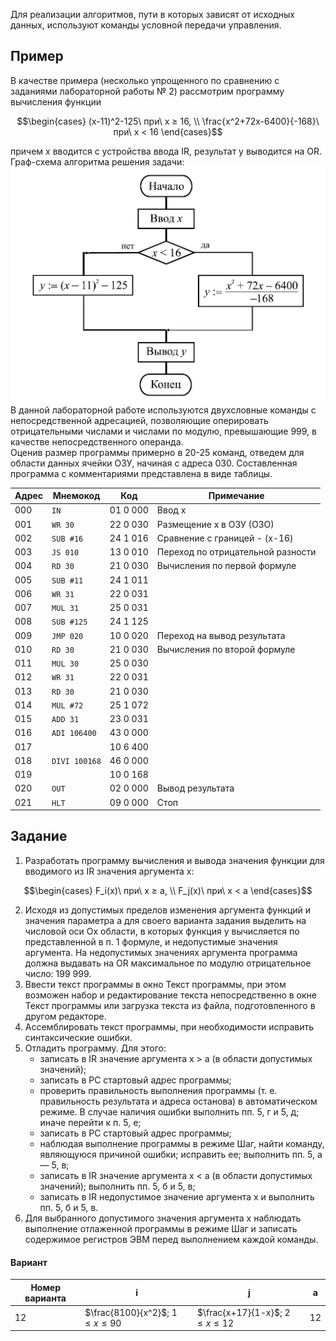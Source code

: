 Для реализации алгоритмов, пути в которых зависят от исходных данных, используют команды условной передачи управления.
## Пример
В качестве примера (несколько упрощенного по сравнению с заданиями лабораторной работы № 2) рассмотрим программу вычисления функции
```math
\begin{cases}
    (x-11)^2-125\ при\ x ≥ 16, \\
    \frac{x^2+72x-6400}{-168}\ при\ x < 16
\end{cases}
```
причем x вводится с устройства ввода IR, результат y выводится на OR.  
Граф-схема алгоритма решения задачи:  
![Граф-схема алгоритма решения задачи](../../Pictures/ЛБ04_01.%20Граф-схема%20алгоритма%20решения%20задачи.png)  
В данной лабораторной работе используются двухсловные команды с непосредственной адресацией, позволяющие оперировать отрицательными числами и числами по модулю, превышающие 999, в качестве непосредственного операнда.  
Оценив размер программы примерно в 20-25 команд, отведем для области данных ячейки ОЗУ, начиная с адреса 030. Составленная программа с комментариями представлена в виде таблицы.  

| Адрес | Мнемокод      | Код      | Примечание                        |
| ----- | ------------- | -------- | --------------------------------- |
| 000   | `IN`          | 01 0 000 | Ввод х                            |
| 001   | `WR 30`       | 22 0 030 | Размещение х в ОЗУ (ОЗО)          |
| 002   | `SUB #16`     | 24 1 016 | Сравнение с границей - (х-16)     |
| 003   | `JS 010`      | 13 0 010 | Переход по отрицательной разности |
| 004   | `RD 30`       | 21 0 030 | Вычисления по первой формуле      |
| 005   | `SUB #11`     | 24 1 011 |                                   |
| 006   | `WR 31`       | 22 0 031 |                                   |
| 007   | `MUL 31`      | 25 0 031 |                                   |
| 008   | `SUB #125`    | 24 1 125 |                                   |
| 009   | `JMP 020`     | 10 0 020 | Переход на вывод результата       |
| 010   | `RD 30`       | 21 0 030 | Вычисления по второй формуле      |
| 011   | `MUL 30`      | 25 0 030 |                                   |
| 012   | `WR 31`       | 22 0 031 |                                   |
| 013   | `RD 30`       | 21 0 030 |                                   |
| 014   | `MUL #72`     | 25 1 072 |                                   |
| 015   | `ADD 31`      | 23 0 031 |                                   |
| 016   | `ADI 106400`  | 43 0 000 |                                   |
| 017   |               | 10 6 400 |                                   |
| 018   | `DIVI 100168` | 46 0 000 |                                   |
| 019   |               | 10 0 168 |                                   |
| 020   | `OUT`         | 02 0 000 | Вывод результата                  |
| 021   | `HLT`         | 09 0 000 | Стоп                              |
## Задание
1. Разработать программу вычисления и вывода значения функции для вводимого из IR значения аргумента х:
```math
\begin{cases}
    F_i(x)\ при\ x ≥ a, \\
    F_j(x)\ при\ x < a
\end{cases}
```
2. Исходя из допустимых пределов изменения аргумента функций и значения параметра a для своего варианта задания выделить на числовой оси Ox области, в которых функция y вычисляется по представленной в п. 1 формуле, и недопустимые значения аргумента. На недопустимых значениях аргумента программа должна выдавать на OR максимальное по модулю отрицательное число: 199 999.
3. Ввести текст программы в окно Текст программы, при этом возможен набор и редактирование текста непосредственно в окне Текст программы или загрузка текста из файла, подготовленного в другом редакторе.
4. Ассемблировать текст программы, при необходимости исправить синтаксические ошибки.
5. Отладить программу. Для этого:
	- записать в IR значение аргумента x > a (в области допустимых значений);
	- записать в PC стартовый адрес программы;
	- проверить правильность выполнения программы (т. е. правильность результата и адреса останова) в автоматическом режиме. В случае наличия ошибки выполнить пп. 5, г и 5, д; иначе перейти к п. 5, е;
	- записать в PC стартовый адрес программы;
	- наблюдая выполнение программы в режиме Шаг, найти команду, являющуюся причиной ошибки; исправить ее; выполнить пп. 5, а — 5, в;
	- записать в IR значение аргумента x < a (в области допустимых значений); выполнить пп. 5, б и 5, в;
	- записать в IR недопустимое значение аргумента x и выполнить пп. 5, б и 5, в.
6. Для выбранного допустимого значения аргумента x наблюдать выполнение отлаженной программы в режиме Шаг и записать содержимое регистров ЭВМ перед выполнением каждой команды.
#### Вариант

| Номер варианта | i                            | j                            | a   |
| -------------- | ---------------------------- | ---------------------------- | --- |
| 12             | $\frac{8100}{x^2}$; $1≤x≤90$ | $\frac{x+17}{1-x}$; $2≤x≤12$ | 12  |

